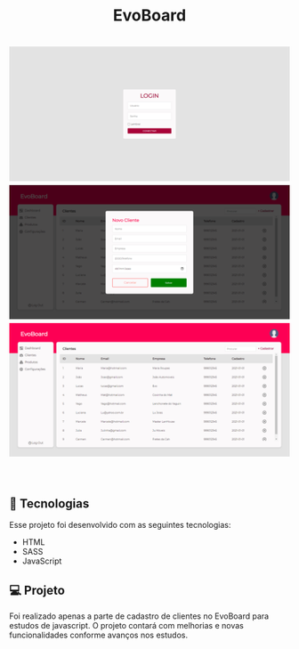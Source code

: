 <h1 align="center"> EvoBoard </h1>

<h1 align="center">
  <img alt="Dash Login"  src=".github/login.png" width="600px" />
  <img alt="Dash Modal"  src=".github/modal.png" width="600px" />
  <img alt="Dash"  src=".github/dash.png" width="600px" />
</h1>

<br>

## 🚀 Tecnologias

Esse projeto foi desenvolvido com as seguintes tecnologias:

- HTML
- SASS
- JavaScript

## 💻 Projeto

Foi realizado apenas a parte de cadastro de clientes no EvoBoard para estudos de javascript.
O projeto contará com melhorias e novas funcionalidades conforme avanços nos estudos.
